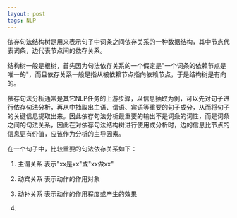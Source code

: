 ```yaml
---
layout: post
tags: NLP
---
```


依存句法结构树是用来表示句子中词条之间依存关系的一种数据结构，其中节点代表词条，边代表节点间的依存关系。

结构树一般是根树，首先因为句法依存关系的一个假定是"一个词条的依赖节点是唯一的"，而且依存关系一般是指从被依赖节点指向依赖节点，于是结构树是有向的。

依存句法分析通常是其它NLP任务的上游步骤，以信息抽取为例，可以先对句子进行依存句法分析，再从中抽取出主语、谓语、宾语等重要的句子成分，从而将句子的关键信息提取出来。因此依存句法分析最重要的输出不是词条的词性，而是词条之间的句法关系，因此在对依存句法结构树进行使用或分析时，边的信息比节点的信息更有价值，应该作为分析的主导因素。

在一个句子中，比较重要的句法依存关系如下：

1. 主谓关系
表示"xx是xx"或"xx做xx"

2. 动宾关系
表示动作的作用对象

3. 动补关系
表示动作的作用程度或产生的效果

4. 
